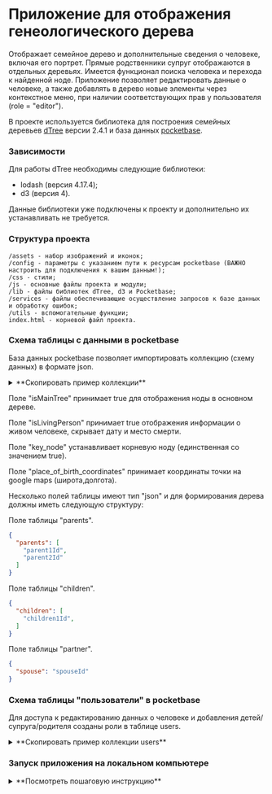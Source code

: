 # Приложение для отображения генеологического дерева

Отображает семейное дерево и дополнительные сведения о человеке, включая его портрет. Прямые родственники супруг отображаются в отдельных деревьях.
Имеется функционал поиска человека и перехода к найденной ноде.
Приложение позволяет редактировать данные о человеке, а также добавлять в дерево новые элементы через контекстное меню, при наличии соответствующих прав у пользователя (role = "editor").

В проекте используется библиотека для построения семейных деревьев [dTree](https://github.com/ErikGartner/dTree) версии 2.4.1 и база данных [pocketbase](https://pocketbase.io/).

### Зависимости
Для работы dTree необходимы следующие библиотеки:
* lodash (версия 4.17.4);
* d3 (версия 4).

Данные библиотеки уже подключены к проекту и дополнительно их устанавливать не требуется.

### Структура проекта
    /assets - набор изображений и иконок;
    /config - параметры с указанием пути к ресурсам pocketbase (ВАЖНО настроить для подключения к вашим данным!);
    /css - стили;
    /js - основные файлы проекта и модули;
    /lib - файлы библиотек dTree, d3 и Pocketbase;
    /services - файлы обеспечивающие осуществление запросов к базе данных и обработку ошибок;
    /utils - вспомогательные функции;
    index.html - корневой файл проекта.

### Схема таблицы с данными в pocketbase
База данных pocketbase позволяет импортировать коллекцию (схему данных) в формате json.

<details> <summary>**Скопировать пример коллекции**</summary>

```json
[
    {
        "id": "djal98a7q4a4nnq",
        "listRule": "@request.auth.id != \"\"",
        "viewRule": "@request.auth.id != \"\"",
        "createRule": "@request.auth.id != \"\" && @request.auth.role = \"editor\"",
        "updateRule": "@request.auth.id != \"\" && @request.auth.role = \"editor\"",
        "deleteRule": null,
        "name": "genealogy",
        "type": "base",
        "fields": [
            {
                "autogeneratePattern": "[a-z0-9]{15}",
                "hidden": false,
                "id": "text3208210256",
                "max": 15,
                "min": 15,
                "name": "id",
                "pattern": "^[a-z0-9]+$",
                "presentable": false,
                "primaryKey": true,
                "required": true,
                "system": true,
                "type": "text"
            },
            {
                "autogeneratePattern": "",
                "hidden": false,
                "id": "1cpdgevn",
                "max": 0,
                "min": 0,
                "name": "name",
                "pattern": "",
                "presentable": false,
                "primaryKey": false,
                "required": true,
                "system": false,
                "type": "text"
            },
            {
                "hidden": false,
                "id": "3oxskp1c",
                "maxSelect": 1,
                "name": "gender",
                "presentable": false,
                "required": true,
                "system": false,
                "type": "select",
                "values": [
                    "M",
                    "F"
                ]
            },
            {
                "hidden": false,
                "id": "y7f7i70j",
                "maxSelect": 1,
                "maxSize": 5242880,
                "mimeTypes": [
                    "image/jpeg",
                    "image/vnd.mozilla.apng",
                    "image/png"
                ],
                "name": "portret",
                "presentable": false,
                "protected": false,
                "required": false,
                "system": false,
                "thumbs": [
                    "200x200f"
                ],
                "type": "file"
            },
            {
                "autogeneratePattern": "",
                "hidden": false,
                "id": "rjs05tyj",
                "max": 20,
                "min": 0,
                "name": "date_of_birth",
                "pattern": "",
                "presentable": false,
                "primaryKey": false,
                "required": true,
                "system": false,
                "type": "text"
            },
            {
                "autogeneratePattern": "",
                "hidden": false,
                "id": "wh80oml2",
                "max": 20,
                "min": 0,
                "name": "date_of_death",
                "pattern": "",
                "presentable": false,
                "primaryKey": false,
                "required": false,
                "system": false,
                "type": "text"
            },
            {
                "autogeneratePattern": "",
                "hidden": false,
                "id": "hj19lfca",
                "max": 50,
                "min": 0,
                "name": "place_of_birth",
                "pattern": "",
                "presentable": false,
                "primaryKey": false,
                "required": false,
                "system": false,
                "type": "text"
            },
            {
                "autogeneratePattern": "",
                "hidden": false,
                "id": "12xua8gn",
                "max": 0,
                "min": 0,
                "name": "place_of_birth_coordinates",
                "pattern": "",
                "presentable": false,
                "primaryKey": false,
                "required": false,
                "system": false,
                "type": "text"
            },
            {
                "autogeneratePattern": "",
                "hidden": false,
                "id": "qfatge8n",
                "max": 50,
                "min": 0,
                "name": "place_of_death",
                "pattern": "",
                "presentable": false,
                "primaryKey": false,
                "required": false,
                "system": false,
                "type": "text"
            },
            {
                "convertURLs": false,
                "hidden": false,
                "id": "n3tnaasl",
                "maxSize": 0,
                "name": "information",
                "presentable": false,
                "required": false,
                "system": false,
                "type": "editor"
            },
            {
                "hidden": false,
                "id": "t5b1guf8",
                "maxSize": 2000000,
                "name": "parents",
                "presentable": false,
                "required": false,
                "system": false,
                "type": "json"
            },
            {
                "hidden": false,
                "id": "uanxbdqu",
                "maxSize": 2000000,
                "name": "children",
                "presentable": false,
                "required": false,
                "system": false,
                "type": "json"
            },
            {
                "hidden": false,
                "id": "vgdxarjd",
                "maxSize": 2000000,
                "name": "partner",
                "presentable": false,
                "required": false,
                "system": false,
                "type": "json"
            },
            {
                "hidden": false,
                "id": "2tmbacn5",
                "name": "key_node",
                "presentable": false,
                "required": false,
                "system": false,
                "type": "bool"
            },
            {
                "hidden": false,
                "id": "5xbc2aun",
                "name": "isLivingPerson",
                "presentable": false,
                "required": false,
                "system": false,
                "type": "bool"
            },
            {
                "hidden": false,
                "id": "hpittoif",
                "name": "isMainTree",
                "presentable": false,
                "required": false,
                "system": false,
                "type": "bool"
            },
            {
                "hidden": false,
                "id": "autodate2990389176",
                "name": "created",
                "onCreate": true,
                "onUpdate": false,
                "presentable": false,
                "system": false,
                "type": "autodate"
            },
            {
                "hidden": false,
                "id": "autodate3332085495",
                "name": "updated",
                "onCreate": true,
                "onUpdate": true,
                "presentable": false,
                "system": false,
                "type": "autodate"
            }
        ],
        "indexes": [],
        "system": false
    }
]
```
</details>

Поле "isMainTree" принимает true для отображения ноды в основном дереве.

Поле "isLivingPerson" принимает true отображения информации о живом человеке, скрывает дату и место смерти.

Поле "key_node" устанавливает корневую ноду (единственная со значением true).

Поле "place_of_birth_coordinates" принимает координаты точки на google maps (широта,долгота).

Несколько полей таблицы имеют тип "json" и для формирования дерева должны иметь следующую структуру:

Поле таблицы "parents".
```json
{
  "parents": [
    "parent1Id",
    "parent2Id"
  ]
}
```

Поле таблицы "children".
```json
{
  "children": [
    "children1Id",
  ]
}
```

Поле таблицы "partner".
```json
{
  "spouse": "spouseId"
}
```

### Схема таблицы "пользователи" в pocketbase

Для доступа к редактированию данных о человеке и добавления детей/супруга/родителя созданы роли в таблице users.

<details> <summary>**Скопировать пример коллекции users**</summary>

```json
[
    {
        "id": "_pb_users_auth_",
        "listRule": null,
        "viewRule": null,
        "createRule": null,
        "updateRule": null,
        "deleteRule": null,
        "name": "users",
        "type": "auth",
        "fields": [
            {
                "autogeneratePattern": "[a-z0-9]{15}",
                "hidden": false,
                "id": "text3208210256",
                "max": 15,
                "min": 15,
                "name": "id",
                "pattern": "^[a-z0-9]+$",
                "presentable": false,
                "primaryKey": true,
                "required": true,
                "system": true,
                "type": "text"
            },
            {
                "cost": 10,
                "hidden": true,
                "id": "password901924565",
                "max": 0,
                "min": 8,
                "name": "password",
                "pattern": "",
                "presentable": false,
                "required": true,
                "system": true,
                "type": "password"
            },
            {
                "autogeneratePattern": "[a-zA-Z0-9_]{50}",
                "hidden": true,
                "id": "text2504183744",
                "max": 60,
                "min": 30,
                "name": "tokenKey",
                "pattern": "",
                "presentable": false,
                "primaryKey": false,
                "required": true,
                "system": true,
                "type": "text"
            },
            {
                "exceptDomains": null,
                "hidden": false,
                "id": "email3885137012",
                "name": "email",
                "onlyDomains": null,
                "presentable": false,
                "required": true,
                "system": true,
                "type": "email"
            },
            {
                "hidden": false,
                "id": "bool1547992806",
                "name": "emailVisibility",
                "presentable": false,
                "required": false,
                "system": true,
                "type": "bool"
            },
            {
                "hidden": false,
                "id": "bool256245529",
                "name": "verified",
                "presentable": false,
                "required": false,
                "system": true,
                "type": "bool"
            },
            {
                "autogeneratePattern": "users[0-9]{6}",
                "hidden": false,
                "id": "text4166911607",
                "max": 150,
                "min": 3,
                "name": "username",
                "pattern": "^[\\w][\\w\\.\\-]*$",
                "presentable": false,
                "primaryKey": false,
                "required": true,
                "system": false,
                "type": "text"
            },
            {
                "hidden": false,
                "id": "users_avatar",
                "maxSelect": 1,
                "maxSize": 5242880,
                "mimeTypes": [
                    "image/jpeg",
                    "image/png",
                    "image/svg+xml",
                    "image/gif",
                    "image/webp"
                ],
                "name": "avatar",
                "presentable": false,
                "protected": false,
                "required": false,
                "system": false,
                "thumbs": null,
                "type": "file"
            },
            {
                "hidden": false,
                "id": "tqrvqkyv",
                "maxSelect": 1,
                "name": "role",
                "presentable": false,
                "required": true,
                "system": false,
                "type": "select",
                "values": [
                    "viewer",
                    "editor"
                ]
            },
            {
                "autogeneratePattern": "",
                "hidden": false,
                "id": "u822yrfz",
                "max": 0,
                "min": 0,
                "name": "name",
                "pattern": "",
                "presentable": false,
                "primaryKey": false,
                "required": false,
                "system": false,
                "type": "text"
            },
            {
                "hidden": false,
                "id": "autodate2990389176",
                "name": "created",
                "onCreate": true,
                "onUpdate": false,
                "presentable": false,
                "system": false,
                "type": "autodate"
            },
            {
                "hidden": false,
                "id": "autodate3332085495",
                "name": "updated",
                "onCreate": true,
                "onUpdate": true,
                "presentable": false,
                "system": false,
                "type": "autodate"
            }
        ],
        "indexes": [
            "CREATE UNIQUE INDEX `__pb_users_auth__username_idx` ON `users` (username COLLATE NOCASE)",
            "CREATE UNIQUE INDEX `__pb_users_auth__email_idx` ON `users` (`email`) WHERE `email` != ''",
            "CREATE UNIQUE INDEX `__pb_users_auth__tokenKey_idx` ON `users` (`tokenKey`)"
        ],
        "system": false,
        "authRule": "",
        "manageRule": null,
        "authAlert": {
            "enabled": true,
            "emailTemplate": {
                "subject": "Login from a new location",
                "body": "<p>Hello,</p>\n<p>We noticed a login to your {APP_NAME} account from a new location.</p>\n<p>If this was you, you may disregard this email.</p>\n<p><strong>If this wasn't you, you should immediately change your {APP_NAME} account password to revoke access from all other locations.</strong></p>\n<p>\n  Thanks,<br/>\n  {APP_NAME} team\n</p>"
            }
        },
        "oauth2": {
            "mappedFields": {
                "id": "",
                "name": "",
                "username": "username",
                "avatarURL": ""
            },
            "enabled": false
        },
        "passwordAuth": {
            "enabled": true,
            "identityFields": [
                "email"
            ]
        },
        "mfa": {
            "enabled": false,
            "duration": 1800,
            "rule": ""
        },
        "otp": {
            "enabled": false,
            "duration": 180,
            "length": 8,
            "emailTemplate": {
                "subject": "OTP for {APP_NAME}",
                "body": "<p>Hello,</p>\n<p>Your one-time password is: <strong>{OTP}</strong></p>\n<p><i>If you didn't ask for the one-time password, you can ignore this email.</i></p>\n<p>\n  Thanks,<br/>\n  {APP_NAME} team\n</p>"
            }
        },
        "authToken": {
            "duration": 1209600
        },
        "passwordResetToken": {
            "duration": 1800
        },
        "emailChangeToken": {
            "duration": 1800
        },
        "verificationToken": {
            "duration": 604800
        },
        "fileToken": {
            "duration": 120
        },
        "verificationTemplate": {
            "subject": "Verify your {APP_NAME} email",
            "body": "<p>Hello,</p>\n<p>Thank you for joining us at {APP_NAME}.</p>\n<p>Click on the button below to verify your email address.</p>\n<p>\n  <a class=\"btn\" href=\"{APP_URL}/_/#/auth/confirm-verification/{TOKEN}\" target=\"_blank\" rel=\"noopener\">Verify</a>\n</p>\n<p>\n  Thanks,<br/>\n  {APP_NAME} team\n</p>"
        },
        "resetPasswordTemplate": {
            "subject": "Reset your {APP_NAME} password",
            "body": "<p>Hello,</p>\n<p>Click on the button below to reset your password.</p>\n<p>\n  <a class=\"btn\" href=\"{APP_URL}/_/#/auth/confirm-password-reset/{TOKEN}\" target=\"_blank\" rel=\"noopener\">Reset password</a>\n</p>\n<p><i>If you didn't ask to reset your password, you can ignore this email.</i></p>\n<p>\n  Thanks,<br/>\n  {APP_NAME} team\n</p>"
        },
        "confirmEmailChangeTemplate": {
            "subject": "Confirm your {APP_NAME} new email address",
            "body": "<p>Hello,</p>\n<p>Click on the button below to confirm your new email address.</p>\n<p>\n  <a class=\"btn\" href=\"{APP_URL}/_/#/auth/confirm-email-change/{TOKEN}\" target=\"_blank\" rel=\"noopener\">Confirm new email</a>\n</p>\n<p><i>If you didn't ask to change your email address, you can ignore this email.</i></p>\n<p>\n  Thanks,<br/>\n  {APP_NAME} team\n</p>"
        }
    }
]
```
</details>

### Запуск приложения на локальном компьютере

<details> <summary>**Посмотреть пошаговую инструкцию**</summary>

1. **Скачать исходный код проекта**

   **Способ 1 (простой, без установки дополнительных программ):**
   - В репозитории нажать кнопку "Code" → "Download ZIP"
   - Распаковать скачанный архив в удобное место на компьютере

   **Способ 2 (через Git):**
   - Сначала установить Git:
     - **Windows**: скачать с https://git-scm.com/download/windows и установить
     - **Mac**: Git обычно уже установлен, если нет - установить через https://git-scm.com/download/mac
   - Открыть терминал редактора VS Сode (или другую командную строку) в папке, где хотите сохранить проект
   - Выполнить команду:
   ```bash
   git clone https://github.com/Efim-Maisak/family-tree-dTree.git
   ```

2. **Скачать PocketBase**
   - Перейти на официальный сайт: https://pocketbase.io/ и скачать версию базы данных для вашей операционной системы
   - Распаковать скачанный архив **в папку проекта** (там где находится файл `index.html`)

3. **Запуск PocketBase**
   - **Windows**:
	 - Запустить файл pocketbase.exe в папке проекта
     - Открыть терминал в редакторе кода и в папке проекта выполнить команду: `./pocketbase serve`
   - После запуска в консоли появится сообщение о том, что сервер запущен на адресе: http://127.0.0.1:8090

   > ⚠️ **Важно**: Не закрывайте терминал - PocketBase должен работать постоянно, пока вы используете приложение

4. **Создание административного аккаунта**
   - Перейти в браузере по адресу: http://127.0.0.1:8090/_/
   - Создать административный аккаунт суперпользователя (email и пароль)

5. **Импорт коллекции с данными для древа**
   - В админ-панели PocketBase перейти в раздел "Collections"
   - Нажать "Import collections"
   - Вставить JSON-схему коллекции `genealogy` из описания проекта:
   ```json
   [
     {
       "id": "djal98a7q4a4nnq",
       "name": "genealogy",
       "type": "base",
       "system": false,
       "schema": [
         // ... полная схема из описания
       ]
     }
   ]
   ```
   - При импорте выбрать опцию "Merge with existing collection"

6. **Импорт коллекции users**
   - Аналогично импортировать коллекцию `users` используя JSON-схему из описания
   - Эта коллекция управляет правами доступа пользователей
   - При импорте также выбрать опцию "Merge with existing collection"

7. **Включить BatchAPI**
	- В админ-панели PocketBase перейти в раздел "Application"
	- BatchAPI переведите в режим "enabled"

8. **Создание пользователя для входа в приложение**
   - В разделе "Collections" выбрать коллекцию "users"
   - Создать нового пользователя с полями:
     - email: ваш email
     - password: ваш пароль
     - role: "editor" (для возможности редактирования)
     - name: ваше имя
	 - verified: true

9. **Настройка конфигурации API**
   - В папке проекта найти папку `config`
   - Найти файл `apiConfig.example`и переименовать его в `apiConfig.js`
   - Открыть файл `apiConfig.js` и убедиться, что параметры соответствуют настройкам локального запуска (обычно менять ничего не нужно):
   ```javascript
   // Базовый адрес БД
   export const baseUrl = "http://127.0.0.1:8090";
   // Адрес для запроса к БД
   export const baseDBpath = "http://127.0.0.1:8090/api/collections";
   // Название таблицы с данными (переименуйте если у вас другое название)
   export const dataTable = "genealogy";
   // Максимальное количество записей возвращаемое из базы
   export const maxItems = "200";
   // Адрес для получения изображений из БД
   export const baseImagePath = "http://127.0.0.1:8090/api/files";
   // Первая буква фамилии для логотипа (можете изменить на свою)
   export const letterOnShield = "A";
   ```
   - Сохранить файл

10. **Открытие приложения**
	- Если используете редактор VS Сode - установите расширение "Live Server"
    - Перейтите в браузере по адресу: http://localhost:8000 (или запустите Live Server нажав кнопку в правом нижнем углу)
    - Готово! Войдите в приложение используя созданный ранее аккаунт пользователя

</details>
